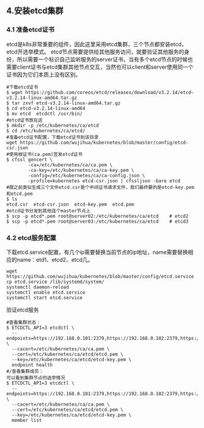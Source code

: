 ## 4.安装etcd集群
### 4.1 准备etcd证书
etcd是k8s非常重要的组件，因此这里采用etcd集群，三个节点都安装etcd，etcd开选举模式。
etcd节点需要提供给其他服务访问，就要验证其他服务的身份，所以需要一个标识自己监听服务的server证书，当有多个etcd节点的时候也需要client证书与etcd集群其他节点交互，当然也可以client和server使用同一个证书因为它们本质上没有区别。
```
#下载etcd证书
$ wget https://github.com/coreos/etcd/releases/download/v3.2.14/etcd-v3.2.14-linux-amd64.tar.gz
$ tar zxvf etcd-v3.2.14-linux-amd64.tar.gz
$ cd etcd-v3.2.14-linux-amd64
$ mv etcd  etcdctl /usr/bin/
#etcd证书放在这
$ mkdir -p /etc/kubernetes/ca/etcd
$ cd /etc/kubernetes/ca/etcd/
#准备etcd证书配置，下载etcd证书到该目录
wget https://github.com/wujihua/kubernetes/blob/master/config/etcd-csr.json
#使用根证书(ca.pem)签发etcd证书
$ cfssl gencert \
        -ca=/etc/kubernetes/ca/ca.pem \
        -ca-key=/etc/kubernetes/ca/ca-key.pem \
        -config=/etc/kubernetes/ca/ca-config.json \
        -profile=kubernetes etcd-csr.json | cfssljson -bare etcd
#跟之前类似生成三个文件etcd.csr是个中间证书请求文件，我们最终要的是etcd-key.pem和etcd.pem
$ ls
etcd.csr  etcd-csr.json  etcd-key.pem  etcd.pem
#etcd证书分发到其他连个master节点上
$ scp -p etcd*.pem root@server02:/etc/kubernetes/ca/etcd    # etcd2
$ scp -p etcd*.pem root@server03:/etc/kubernetes/ca/etcd    # etcd3
```
### 4.2 etcd服务配置
下载etcd.service配置，有几个ip需要替换当前节点的ip地址，name需要替换相应的name：etd1、etcd2、etcd几。
```
wget https://github.com/wujihua/kubernetes/blob/master/config/etcd.service
cp etcd.service /lib/systemd/system/
systemctl daemon-reload
systemctl enable etcd.service
systemctl start etcd.service
```
验证etcd服务
```
#查看集群状态：
$ ETCDCTL_API=3 etcdctl \
  --endpoints=https://192.168.0.101:2379,https://192.168.0.102:2379,https://192.168.0.103:2379  \
  --cacert=/etc/kubernetes/ca/ca.pem \
  --cert=/etc/kubernetes/ca/etcd/etcd.pem \
  --key=/etc/kubernetes/ca/etcd/etcd-key.pem \
  endpoint health
#/查看集群成员：
可以看到集群节点的选举情况
$ ETCDCTL_API=3 etcdctl \
  --endpoints=https://192.168.0.101:2379,https://192.168.0.102:2379,https://192.168.0.103:2379  \
  --cacert=/etc/kubernetes/ca/ca.pem \
  --cert=/etc/kubernetes/ca/etcd/etcd.pem \
  --key=/etc/kubernetes/ca/etcd/etcd-key.pem \
  member list
```

